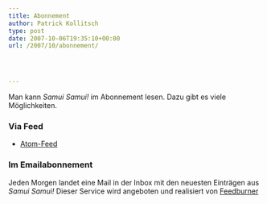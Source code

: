 ```yaml
---
title: Abonnement
author: Patrick Kollitsch
type: post
date: 2007-10-06T19:35:10+00:00
url: /2007/10/abonnement/




---
```

Man kann _Samui Samui!_ im Abonnement lesen. Dazu gibt es viele Möglichkeiten. 

### Via Feed

  * [Atom-Feed][1]

### Im Emailabonnement

Jeden Morgen landet eine Mail in der Inbox mit den neuesten Einträgen aus _Samui Samui!_ Dieser Service wird angeboten und realisiert von [Feedburner][2]

 [1]: http://feeds.samui-samui.de/atom-full
 [2]: http://feedburner.google.com